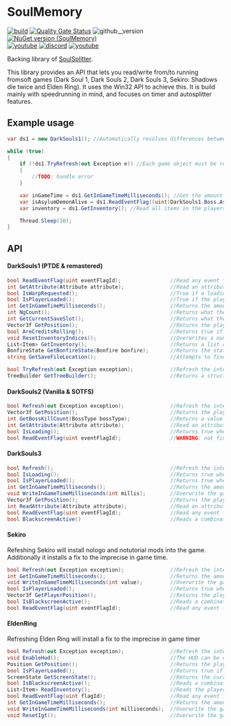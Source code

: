﻿# SoulMemory

[![build](https://img.shields.io/github/actions/workflow/status/FrankvdStam/SoulSplitter/build.yml?branch=main)](https://github.com/FrankvdStam/SoulSplitter/actions) 
[![Quality Gate Status](http://wastedbox.nl:9000/api/project_badges/measure?project=FrankvdStam_SoulSplitter_AYT9tJW7QlZ0fhD27xsa&metric=alert_status&token=dcf5066558434982e851acb72b72235195d99b6e)](http://wastedbox.nl:9000/dashboard?id=FrankvdStam_SoulSplitter_AYT9tJW7QlZ0fhD27xsa) ![github__version](https://img.shields.io/github/v/release/FrankvdStam/SoulSplitter) [![NuGet version (SoulMemory)](https://img.shields.io/nuget/v/SoulMemory)](https://www.nuget.org/packages/SoulMemory/)  
[![youtube](https://img.shields.io/badge/buy%20me%20a%20coffee-donate-yellow.svg)](https://ko-fi.com/wasted1) [![discord](https://img.shields.io/badge/-Discord-blue)](https://discord.com/users/281116269921566721) [![youtube](https://img.shields.io/badge/-YouTube-red)](https://www.youtube.com/@1wasted)

Backing library of [SoulSplitter](https://github.com/FrankvdStam/SoulSplitter).

This library provides an API that lets you read/write from/to running fromsoft games (Dark Soul 1, Dark Souls 2, Dark Souls 3, Sekiro: Shadows die twice and Elden Ring). It uses the Win32 API to achieve this. It is build mainly with speedrunning in mind, and focuses on timer and autosplitter features.

## Example usage

```C#
var ds1 = new DarkSouls1(); //Automatically resolves differences between PTDE & Remastered. Same applies to DarkSouls2

while (true)
{
    if (!ds1.TryRefresh(out Exception e)) //Each game object must be refreshed often, best would be 60 times per second.
    {
        //TODO: handle error
    }

    var inGameTime = ds1.GetInGameTimeMilliseconds(); //Get the amount of milliseconds played on the current character
    var isAsylumDemonAlive = ds1.ReadEventFlag((uint)DarkSouls1.Boss.AsylumDemon); //Read an arbitrary event flag, in this case the boss defeated flag for asylum demon
    var inventory = ds1.GetInventory(); //Read all items in the players inventory

    Thread.Sleep(10);
}
```


## API

#### DarkSouls1 (PTDE & remastered)
```C#
bool ReadEventFlag(uint eventFlagId);                //Read any event flag (more info about event flags on the wiki: https://github.com/FrankvdStam/SoulSplitter/wiki/Eventflags)
int GetAttribute(Attribute attribute);               //Read an attribute (one of the player's levels)
bool IsWarpRequested();                              //True if a loading screen is visible, and a warp was requested via a bonfire, homeward bone, darksign or homeward miracle
bool IsPlayerLoaded();                               //True if the player object is loaded in memory
int GetInGameTimeMilliseconds();                     //Returns the amount of milliseconds played on the current savefile. Returns 0 in the main menu
int NgCount();                                       //Returns what the current NG+ cycle is
int GetCurrentSaveSlot();                            //Returns what the current, or last loaded save slot is
Vector3f GetPosition();                              //Returns the players position in a vector of 3 floats
bool AreCreditsRolling();                            //Returns true if the credits are rolling
void ResetInventoryIndices();                        //Overwrites a number of in-game indices (current selected inventory slot for instance)
List<Item> GetInventory();                           //Returns a list of items, read from the players inventory
BonfireState GetBonfireState(Bonfire bonfire);       //Returns the state of a bonfire
string GetSaveFileLocation();                        //Attempts to find the path to the savefile, depending on locale

bool TryRefresh(out Exception exception);            //Refresh the internal structures, make sure the game is still running, etc. Must be called often for reliable return values
TreeBuilder GetTreeBuilder();                        //Returns a structure representing memory addresses, pointers and offsets. Can be used to resolve said pointers, or verified against a file. You likely won't need this, unless you want to extend the object
```

#### DarkSouls2 (Vanilla & SOTFS)
```C#
bool Refresh(out Exception exception);               //Refresh the internal structures, make sure the game is still running, etc. Must be called often for reliable return values
Vector3f GetPosition();                              //Returns the players position in a vector of 3 floats
int GetBossKillCount(BossType bossType);             //Returns a value representing the current NG+ cycle plus the amount of boss kills on this cycle. If you kill last giant once on ng, it will return 1. Kill him twice, it will retun 2. Kill him 0 times on ng+, it will return 1.
int GetAttribute(Attribute attribute);               //Read an attribute (one of the player's levels)
bool IsLoading();                                    //Returns true when a loading screen is visible
bool ReadEventFlag(uint eventFlagId);                //WARNING: not finished, will return garbage data. Event flags are weird in DS2.
```


#### DarkSouls3
```C#
bool Refresh();                                      //Refresh the internal structures, make sure the game is still running, etc. Must be called often for reliable return values
bool IsLoading();                                    //Returns true when a loading screen is visible
bool IsPlayerLoaded();                               //Returns true when the player object is loaded into memory
int GetInGameTimeMilliseconds();                     //Returns the amount of milliseconds played on the current savefile. Returns 0 in the main menu
void WriteInGameTimeMilliseconds(int millis);        //Overwrite the game's in game time with a new value (used in blackscreen removal to create the illusion of a paused timer)
Vector3f GetPosition();                              //Returns the players position in a vector of 3 floats
int ReadAttribute(Attribute attribute);              //Read an attribute (one of the player's levels)
bool ReadEventFlag(uint eventFlagId);                //Read any event flag (more info about event flags on the wiki: https://github.com/FrankvdStam/SoulSplitter/wiki/Eventflags)
bool BlackscreenActive()                             //Reads a combination of flags in memory to determine of a blackscreen is active

```


#### Sekiro

Refeshing Sekiro will install nologo and notutorial mods into the game. Additionally it installs a fix to the imprecise in game time.

```C#
bool Refresh(out Exception exception);               //Refresh the internal structures, make sure the game is still running, etc. Must be called often for reliable return values
int GetInGameTimeMilliseconds();                     //Returns the amount of milliseconds played on the current savefile. Returns 0 in the main menu
void WriteInGameTimeMilliseconds(int value);         //Overwrite the game's in game time with a new value (used in blackscreen removal to create the illusion of a paused timer)
bool IsPlayerLoaded();                               //Returns true when the player object is loaded into memory
Vector3f GetPlayerPosition();                        //Returns the players position in a vector of 3 floats
bool IsBlackscreenActive();                          //Reads a combination of flags in memory to determine of a blackscreen is active
bool ReadEventFlag(uint eventFlagId);                //Read any event flag (more info about event flags on the wiki: https://github.com/FrankvdStam/SoulSplitter/wiki/Eventflags)
```


#### EldenRing

Refreshing Elden Ring will install a fix to the imprecise in game timer

```C#
bool Refresh(out Exception exception);               //Refresh the internal structures, make sure the game is still running, etc. Must be called often for reliable return values
void EnableHud();                                    //The HUD can be on disabled or on "auto". This function sets it to always on.
Position GetPosition();                              //Returns the players position in a vector of 3 floats + the ID's of the current tile
bool IsPlayerLoaded();                               //Returns true if the player object is loaded into memory
ScreenState GetScreenState();                        //Returns the current "screenstate", can be InGame/Loading/MainMenu/Unknown
bool IsBlackscreenActive();                          //Reads a combination of flags in memory to determine of a blackscreen is active
List<Item> ReadInventory();                          //Reads the player's inventory. A part of the inventory seems stored in event flags (especially key-items) so be warned: some things might not be in this list
bool ReadEventFlag(uint flagId);                     //Read any event flag (more info about event flags on the wiki: https://github.com/FrankvdStam/SoulSplitter/wiki/Eventflags)
int GetInGameTimeMilliseconds();                     //Returns the amount of milliseconds played on the current savefile. Returns 0 in the main menu
void WriteInGameTimeMilliseconds(int milliseconds);  //Overwrite the game's in game time with a new value (used in blackscreen removal to create the illusion of a paused timer)
void ResetIgt();                                     //Overwrite the game's in game time with 0 (used to prepare NG+ save files)
```
